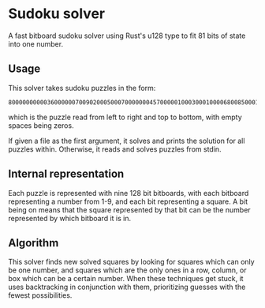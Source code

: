 # Sudoku solver

A fast bitboard sudoku solver using Rust's u128 type to fit 81 bits of state into one number.

## Usage

This solver takes sudoku puzzles in the form:

    800000000003600000070090200050007000000045700000100030001000068008500010090000400

which is the puzzle read from left to right and top to bottom, with empty spaces being zeros.

If given a file as the first argument, it solves and prints the solution for all puzzles within. Otherwise, it reads and solves puzzles from stdin.

## Internal representation

Each puzzle is represented with nine 128 bit bitboards, with each bitboard representing a number from 1-9, and each bit representing a square. A bit being on means that the square represented by that bit can be the number represented by which bitboard it is in. 

## Algorithm

This solver finds new solved squares by looking for squares which can only be one number, and squares which are the only ones in a row, column, or box which can be a certain number. When these techniques get stuck, it uses backtracking in conjunction with them, prioritizing guesses with the fewest possibilities.
